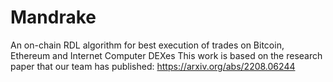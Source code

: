 # Mandrake
An on-chain RDL algorithm for best execution of trades on Bitcoin, Ethereum and Internet Computer DEXes
This work is based on the research paper that our team has published: https://arxiv.org/abs/2208.06244 

